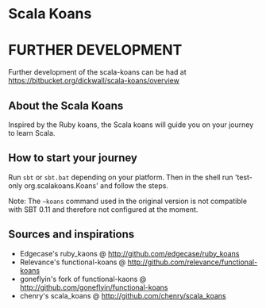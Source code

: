 Scala Koans
==========

# FURTHER DEVELOPMENT
Further development of the scala-koans can be had at https://bitbucket.org/dickwall/scala-koans/overview

## About the Scala Koans
Inspired by the Ruby koans, the Scala koans will guide you on your journey to learn Scala.

## How to start your journey

Run `sbt` or `sbt.bat` depending on your platform. Then in the shell run 'test-only org.scalakoans.Koans' and follow the steps.

Note: The `~koans` command used in the original version is not compatible with SBT 0.11 and therefore not configured at the moment.

## Sources and inspirations
 * Edgecase's ruby_kaons @ http://github.com/edgecase/ruby_koans
 * Relevance's functional-koans @ http://github.com/relevance/functional-koans
 * goneflyin's fork of functional-kaons @ http://github.com/goneflyin/functional-koans
 * chenry's scala_koans @ http://github.com/chenry/scala_koans
